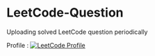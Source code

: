 # LeetCode-Question
Uploading solved LeetCode question periodically

Profile :
<a href="https://leetcode.com/anurajshukla3112/" target="_blank">
    <img src="https://img.shields.io/badge/LeetCode-000000?style=for-the-badge&logo=LeetCode&logoColor=#d16c06" alt="LeetCode Profile"/>
</a>
